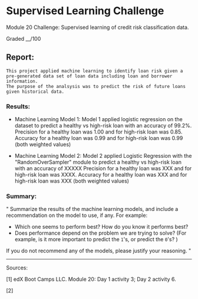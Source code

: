 # Supervised Learning Challenge
Module 20 Challenge: Supervised learning of credit risk classification data.

Graded __/100


## Report:
	This project applied machine learning to identify loan risk given a pre-generated data set of loan data including loan and borrower information.
	The purpose of the analsysis was to predict the risk of future loans given historical data.

### Results:
- Machine Learning Model 1:
	Model 1 applied logistic regression on the dataset to predict a healthy vs high-risk loan with an accuracy of 99.2%.
		Precision for a healthy loan was 1.00 and for high-risk loan was 0.85.
		Accuracy for a healthy loan was 0.99 and for high-risk loan was 0.99 (both weighted values)

- Machine Learning Model 2:
	Model 2 applied Logistic Regression with the "RandomOverSampler" module to predict a healthy vs high-risk loan with an accuracy of XXXXX
		Precision for a healthy loan was XXX and for high-risk loan was XXXX.
		Accuracy for a healthy loan was XXX and for high-risk loan was XXX (both weighted values)



### Summary:

"
Summarize the results of the machine learning models, and include a recommendation on the model to use, if any. For example:
* Which one seems to perform best? How do you know it performs best?
* Does performance depend on the problem we are trying to solve? (For example, is it more important to predict the `1`'s, or predict the `0`'s? )

If you do not recommend any of the models, please justify your reasoning.
"



---

Sources:

[1] edX Boot Camps LLC. Module 20: Day 1 activity 3; Day 2 activity 6.

[2] 